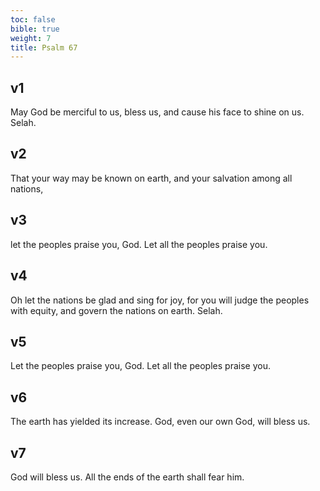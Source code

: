 ```yaml
---
toc: false
bible: true
weight: 7
title: Psalm 67
---
```




## v1 
May God be merciful to us, bless us, and cause his face to shine on us. Selah. 

## v2 
That your way may be known on earth, and your salvation among all nations, 

## v3 
let the peoples praise you, God. Let all the peoples praise you. 

## v4 
Oh let the nations be glad and sing for joy, for you will judge the peoples with equity, and govern the nations on earth. Selah. 

## v5 
Let the peoples praise you, God. Let all the peoples praise you. 

## v6 
The earth has yielded its increase. God, even our own God, will bless us. 

## v7 
God will bless us. All the ends of the earth shall fear him.
